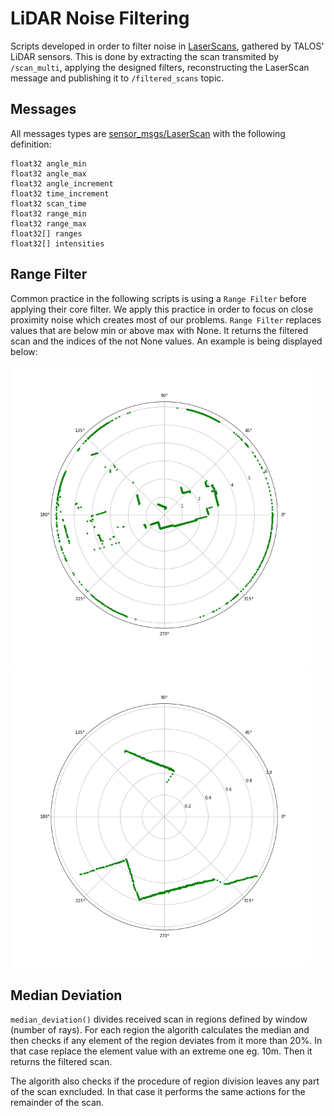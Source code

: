 # LiDAR Noise Filtering

Scripts developed in order to filter noise in [LaserScans](http://docs.ros.org/en/noetic/api/sensor_msgs/html/msg/LaserScan.html), gathered by TALOS' LiDAR sensors. This is done by extracting the scan transmited by `/scan_multi`, applying the designed filters, reconstructing the LaserScan message and publishing it to `/filtered_scans` topic.

## Messages 

All messages types are [sensor_msgs/LaserScan](http://docs.ros.org/en/api/sensor_msgs/html/msg/LaserScan.html) with the following definition:
```
float32 angle_min
float32 angle_max
float32 angle_increment
float32 time_increment
float32 scan_time
float32 range_min
float32 range_max
float32[] ranges
float32[] intensities
```
## Range Filter

Common practice in the following scripts is using a `Range Filter` before applying their core filter. We apply this practice in order to focus on close proximity noise which creates most of our problems. `Range Filter` replaces values that are below min or above max with None. It returns the filtered scan and the indices of the not None values. An example is being displayed below:

<img src="Images/original_scan.png" alt="original_scan" width="480" height="480"/> <img src="Images/range_filter.png" alt="range_filter" width="480" height="480"/>

## Median Deviation

`median_deviation()` divides received scan in regions defined by window (number of rays). For each region the algorith calculates the median and then checks if any element of the region deviates from it more than 20%. In that case replace the element value with an extreme one eg. 10m. Then it returns the filtered scan.

The algorith also checks if the procedure of region division leaves any part of the scan exncluded. In that case it performs the same actions for the remainder of the scan.
